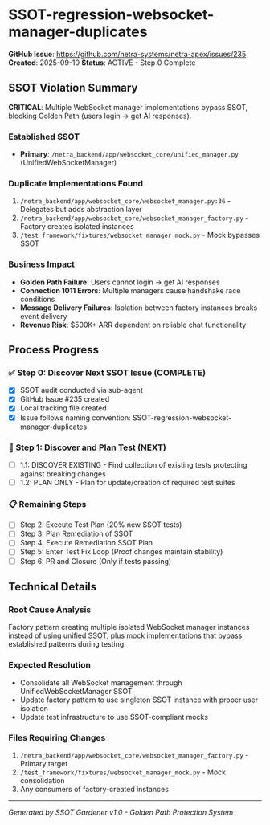 # SSOT-regression-websocket-manager-duplicates

**GitHub Issue**: https://github.com/netra-systems/netra-apex/issues/235
**Created**: 2025-09-10
**Status**: ACTIVE - Step 0 Complete

## SSOT Violation Summary

**CRITICAL**: Multiple WebSocket manager implementations bypass SSOT, blocking Golden Path (users login → get AI responses).

### Established SSOT
- **Primary**: `/netra_backend/app/websocket_core/unified_manager.py` (UnifiedWebSocketManager)

### Duplicate Implementations Found
1. `/netra_backend/app/websocket_core/websocket_manager.py:36` - Delegates but adds abstraction layer
2. `/netra_backend/app/websocket_core/websocket_manager_factory.py` - Factory creates isolated instances 
3. `/test_framework/fixtures/websocket_manager_mock.py` - Mock bypasses SSOT

### Business Impact
- **Golden Path Failure**: Users cannot login → get AI responses
- **Connection 1011 Errors**: Multiple managers cause handshake race conditions  
- **Message Delivery Failures**: Isolation between factory instances breaks event delivery
- **Revenue Risk**: $500K+ ARR dependent on reliable chat functionality

## Process Progress

### ✅ Step 0: Discover Next SSOT Issue (COMPLETE)
- [x] SSOT audit conducted via sub-agent
- [x] GitHub Issue #235 created
- [x] Local tracking file created
- [x] Issue follows naming convention: SSOT-regression-websocket-manager-duplicates

### 🔄 Step 1: Discover and Plan Test (NEXT)
- [ ] 1.1: DISCOVER EXISTING - Find collection of existing tests protecting against breaking changes
- [ ] 1.2: PLAN ONLY - Plan for update/creation of required test suites

### 📋 Remaining Steps
- [ ] Step 2: Execute Test Plan (20% new SSOT tests)
- [ ] Step 3: Plan Remediation of SSOT  
- [ ] Step 4: Execute Remediation SSOT Plan
- [ ] Step 5: Enter Test Fix Loop (Proof changes maintain stability)
- [ ] Step 6: PR and Closure (Only if tests passing)

## Technical Details

### Root Cause Analysis
Factory pattern creating multiple isolated WebSocket manager instances instead of using unified SSOT, plus mock implementations that bypass established patterns during testing.

### Expected Resolution
- Consolidate all WebSocket management through UnifiedWebSocketManager SSOT
- Update factory pattern to use singleton SSOT instance with proper user isolation
- Update test infrastructure to use SSOT-compliant mocks

### Files Requiring Changes
1. `/netra_backend/app/websocket_core/websocket_manager_factory.py` - Primary target
2. `/test_framework/fixtures/websocket_manager_mock.py` - Mock consolidation
3. Any consumers of factory-created instances

---
*Generated by SSOT Gardener v1.0 - Golden Path Protection System*